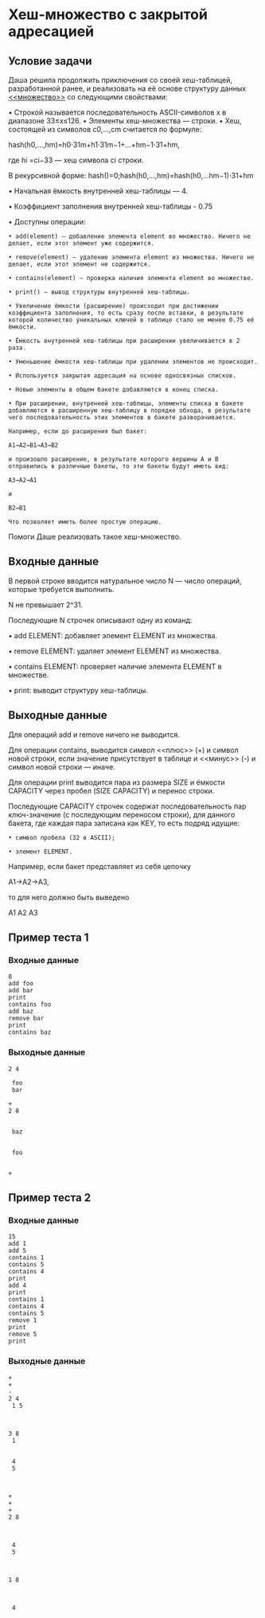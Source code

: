 # Хеш-множество с закрытой адресацией

## Условие задачи

Даша решила продолжить приключения со своей хеш-таблицей, разработанной ранее, и реализовать на её основе структуру данных [<<множество>>](https://ru.wikipedia.org/wiki/Множество) со следующими свойствами:

• Строкой называется последовательность ASCII-символов x в диапазоне 33≤x≤126.
• Элементы хеш-множества — строки.
• Хеш, состоящей из символов c0,…,cm считается по формуле:

hash(h0,…,hm)=h0⋅31m+h1⋅31m−1+…+hm−1⋅31+hm,

где hi =ci−33 — хеш символа ci строки.

В рекурсивной форме: hash()=0;hash(h0,…,hm)=hash(h0,…hm−1)⋅31+hm

• Начальная ёмкость внутренней хеш-таблицы — 4.

• Коэффициент заполнения внутренней хеш-таблицы - 0.75

• Доступны операции:

    • add(element) — добавление элемента element во множество. Ничего не делает, если этот элемент уже содержится.

    • remove(element) — удаление элемента element из множества. Ничего не делает, если этот элемент не содержится.

    • contains(element) — проверка наличия элемента element во множестве.

    • print() — вывод структуры внутренней хеш-таблицы.

    • Увеличение ёмкости (расширение) происходит при достижении коэффициента заполнения, то есть сразу после вставки, в результате которой количество уникальных ключей в таблице стало не менее 0.75 её ёмкости.

    • Ёмкость внутренней хеш-таблицы при расширении увеличивается в 2 раза.

    • Уменьшение ёмкости хеш-таблицы при удалении элементов не происходит.

    • Используется закрытая адресация на основе односвязных списков.

    • Новые элементы в общем бакете добавляются в конец списка.

    • При расширении, внутренней хеш-таблицы, элементы списка в бакете добавляются в расширенную хеш-таблицу в порядке обхода, в результате чего последовательность этих элементов в бакете разворачивается.

    Например, если до расширения был бакет:

    A1→A2→B1→A3→B2

    и произошло расширение, в результате которого вершины A и B отправились в различные бакеты, то эти бакеты будут иметь вид:

    A3→A2→A1

    и

    B2→B1

    Что позволяет иметь более простую операцию.

Помоги Даше реализовать такое хеш-множество.

## Входные данные

В первой строке вводится натуральное число N — число операций, которые требуется выполнить.

N не превышает 2^31.

Последующие N строчек описывают одну из команд:

• add ELEMENT: добавляет элемент ELEMENT из множества.

• remove ELEMENT: удаляет элемент ELEMENT из множества.

• contains ELEMENT: проверяет наличие элемента ELEMENT в множестве.

• print: выводит структуру хеш-таблицы.

## Выходные данные

Для операций add и remove ничего не выводится.

Для операции contains, выводится символ <<плюс>> (+) и символ новой строки, если значение присутствует в таблице и <<минус>> (-) и символ новой строки — иначе.

Для операции print выводится пара из размера SIZE и ёмкости CAPACITY через пробел (SIZE CAPACITY) и перенос строки.

Последующие CAPACITY строчек содержат последовательность пар ключ-значение (с последующим переносом строки), для данного бакета, где каждая пара записана как KEY, то есть подряд идущие:

    • символ пробела (32 в ASCII);

    • элемент ELEMENT.

Например, если бакет представляет из себя цепочку

A1→A2→A3,

то для него должно быть выведено

A1 A2 A3

## Пример теста 1

### Входные данные

```
8
add foo
add bar
print
contains foo
add baz
remove bar
print
contains baz

```

### Выходные данные

```
2 4

 foo
 bar

+
2 8


 baz


 foo


+

```

## Пример теста 2

### Входные данные

```
15
add 1
add 5
contains 1
contains 5
contains 4
print
add 4
print
contains 1
contains 4
contains 5
remove 1
print
remove 5
print

```

### Выходные данные

```
+
+
-
2 4
 1 5



3 8
 1


 4
 5



+
+
+
2 8



 4
 5



1 8



 4





```
